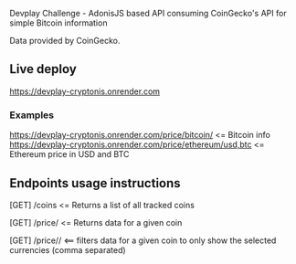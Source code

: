 Devplay Challenge - AdonisJS based API consuming CoinGecko's API for simple Bitcoin information<br/>


Data provided by CoinGecko.<br/>


## Live deploy<br/>
https://devplay-cryptonis.onrender.com <br/>

### Examples<br/>
<a href="https://devplay-cryptonis.onrender.com/price/bitcoin/">https://devplay-cryptonis.onrender.com/price/bitcoin/ <= Bitcoin info </a><br/>
<a href="https://devplay-cryptonis.onrender.com/price/ethereum/usd,btc">https://devplay-cryptonis.onrender.com/price/ethereum/usd,btc <= Ethereum price in USD and BTC</a><br/>

## Endpoints usage instructions<br/>
[GET] /coins <= Returns a list of all tracked coins<br/>

[GET] /price/<coin> <= Returns data for a given coin <br/>

[GET] /price/<coin>/<currencies> <== filters data for a given coin to only show the selected currencies (comma separated)<br/>
